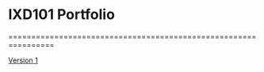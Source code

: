 # IXD101 Portfolio

================================================================

[Version 1](https://github.com/EmilyUssher/IXD101/index.html)  
